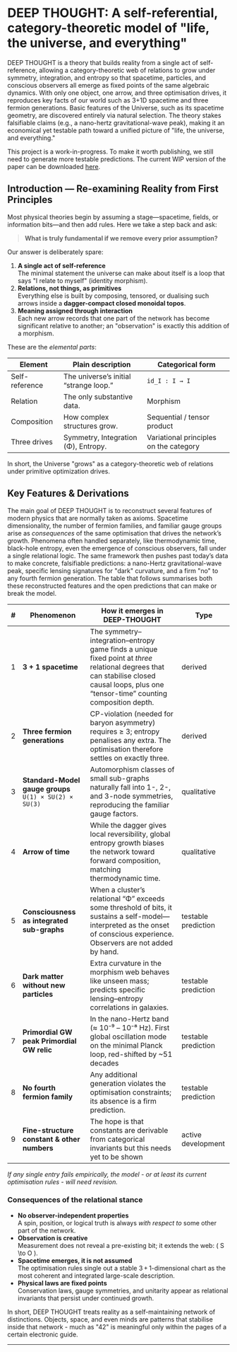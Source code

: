 
# DEEP THOUGHT: A self-referential, category-theoretic model of "life, the universe, and everything"

DEEP THOUGHT is a theory that builds reality from a single act of self-reference, allowing a category-theoretic web of relations to grow under symmetry, integration, and entropy so that spacetime, particles, and conscious observers all emerge as fixed points of the same algebraic dynamics. With only one object, one arrow, and three optimisation drives, it reproduces key facts of our world such as 3+1D spacetime and three fermion generations. Basic features of the Universe, such as its spacetime geometry, are discovered entirely via natural selection. The theory stakes falsifiable claims (e.g., a nano-hertz gravitational-wave peak), making it an economical yet testable path toward a unified picture of "life, the universe, and everything."

This project is a work-in-progress. To make it worth publishing, we still need to generate more testable predictions. The current WIP version of the paper can be downloaded [here](https://github.com/muellerberndt/deep-tought/blob/main/paper/DEEP_THOUGHT_v0.1.pdf). 

## Introduction — Re-examining Reality from First Principles

Most physical theories begin by assuming a stage—spacetime, fields, or information bits—and then add rules. Here we take a step back and ask:

> **What is truly fundamental if we remove every prior assumption?**

Our answer is deliberately spare:

1. **A single act of self-reference**  
   The minimal statement the universe can make about itself is a loop that says "I relate to myself" (identity morphism).
2. **Relations, not things, as primitives**  
   Everything else is built by composing, tensored, or dualising such arrows inside a **dagger-compact closed monoidal topos**.  
3. **Meaning assigned through interaction**  
   Each new arrow records that one part of the network has become significant relative to another; an "observation" is exactly this addition of a morphism.  

These are the *elemental parts*:

| Element | Plain description | Categorical form |
|---------|-------------------|------------------|
| Self-reference | The universe’s initial “strange loop.” | `id_I : I → I` |
| Relation | The only substantive data. | Morphism |
| Composition | How complex structures grow. | Sequential / tensor product |
| Three drives | Symmetry, Integration (Φ), Entropy. | Variational principles on the category |

In short, the Universe "grows" as a category-theoretic web of relations under primitive optimization drives.

## Key Features & Derivations

The main goal of DEEP THOUGHT is to reconstruct several features of modern physics that are normally taken as axioms. Spacetime dimensionality, the number of fermion families, and familiar gauge groups arise as *consequences* of the same optimisation that drives the network’s growth. Phenomena often handled separately, like thermodynamic time, black-hole entropy, even the emergence of conscious observers, fall under a single relational logic. The same framework then pushes past today’s data to make concrete, falsifiable predictions: a nano-Hertz gravitational-wave peak, specific lensing signatures for "dark" curvature, and a firm "no" to any fourth fermion generation.  The table that follows summarises both these reconstructed features and the open predictions that can make or break the model.

| # | Phenomenon | How it emerges in DEEP-THOUGHT | Type |
|---|------------|--------------------------------|--------|
| 1 | **3 + 1 spacetime** | The symmetry–integration–entropy game finds a unique fixed point at *three* relational degrees that can stabilise closed causal loops, plus one “tensor-time” counting composition depth. | derived |
| 2 | **Three fermion generations** | CP-violation (needed for baryon asymmetry) requires ≥ 3; entropy penalises any extra.  The optimisation therefore settles on exactly three. | derived |
| 3 | **Standard-Model gauge groups** `U(1) × SU(2) × SU(3)` | Automorphism classes of small sub-graphs naturally fall into 1-, 2-, and 3-node symmetries, reproducing the familiar gauge factors. | qualitative |
| 4 | **Arrow of time** | While the dagger gives local reversibility, global entropy growth biases the network toward forward composition, matching thermodynamic time. | qualitative |
| 5 | **Consciousness as integrated sub-graphs** | When a cluster’s relational “Φ” exceeds some threshold of bits, it sustains a self-model—interpreted as the onset of conscious experience. Observers are not added by hand. | testable prediction |
| 6 | **Dark matter without new particles** | Extra curvature in the morphism web behaves like unseen mass; predicts specific lensing–entropy correlations in galaxies. | testable prediction |
| 7 | **Primordial GW peak** **Primordial GW relic** | In the nano-Hertz band (≈ 10⁻⁹ – 10⁻⁸ Hz). First global oscillation mode on the minimal Planck loop, red-shifted by ~51 decades | testable prediction |
| 8 | **No fourth fermion family** | Any additional generation violates the optimisation constraints; its absence is a firm prediction. | testable prediction |
| 9 | **Fine-structure constant & other numbers** | The hope is that constants are derivable from categorical invariants but this needs yet to be shown | active development |

*If any single entry fails empirically, the model - or at least its current optimisation rules - will need revision.*

### Consequences of the relational stance

* **No observer-independent properties**  
  A spin, position, or logical truth is always *with respect to* some other part of the network.  
* **Observation is creative**  
  Measurement does not reveal a pre-existing bit; it extends the web: \( S \to O \).  
* **Spacetime emerges, it is not assumed**  
  The optimisation rules single out a stable 3 + 1-dimensional chart as the most coherent and integrated large-scale description.  
* **Physical laws are fixed points**  
  Conservation laws, gauge symmetries, and unitarity appear as relational invariants that persist under continued growth.  

In short, DEEP THOUGHT treats reality as a self-maintaining network of distinctions.  Objects, space, and even minds are patterns that stabilise inside that network - much as "42" is meaningful only within the pages of a certain electronic guide.

--- 
